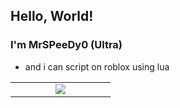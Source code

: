 ## Hello, World!

### I'm MrSPeeDy0 (Ultra)

*  and i can script on roblox using lua

<table><tr>
    <td width="20%" align="center"><a href="#/"><img src="https://github-readme-stats.vercel.app/api/top-langs/?username=MrSPeeDy0&layout=compact&hide_title=true&hide_border=true"></a></td>
</tr></table>
